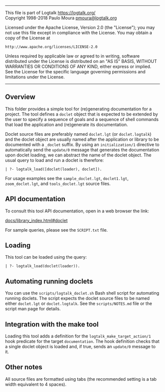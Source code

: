 ________________________________________________________________________

This file is part of Logtalk <https://logtalk.org/>  
Copyright 1998-2018 Paulo Moura <pmoura@logtalk.org>

Licensed under the Apache License, Version 2.0 (the "License");
you may not use this file except in compliance with the License.
You may obtain a copy of the License at

    http://www.apache.org/licenses/LICENSE-2.0

Unless required by applicable law or agreed to in writing, software
distributed under the License is distributed on an "AS IS" BASIS,
WITHOUT WARRANTIES OR CONDITIONS OF ANY KIND, either express or implied.
See the License for the specific language governing permissions and
limitations under the License.
________________________________________________________________________


Overview
--------

This folder provides a simple tool for (re)generating documentation for a
project. The tool defines a `doclet` object that is expected to be extended
by the user to specify a sequence of goals and a sequence of shell commands
that load the application and (re)generate its documentation.

Doclet source files are preferably named `doclet.lgt` (or `doclet.logtalk`)
and the doclet object are usually named after the application or library to be
documented with a `_doclet` suffix. By using an `initialization/1` directive
to automatically send the `update/0` message that generates the documentation
upon doclet loading, we can abstract the name of the doclet object. The usual
query to load and run a doclet is therefore:

	| ?- logtalk_load([doclet(loader), doclet]).

For usage examples see the `sample_doclet.lgt`, `doclet1.lgt`,
`zoom_doclet.lgt`, and `tools_doclet.lgt` source files.


API documentation
-----------------

To consult this tool API documentation, open in a web browser the link:

[docs/library_index.html#doclet](https://logtalk.org/docs/library_index.html#doclet)

For sample queries, please see the `SCRIPT.txt` file.


Loading
-------

This tool can be loaded using the query:

	| ?- logtalk_load(doclet(loader)).


Automating running doclets
--------------------------

You can use the `scripts/logtalk_doclet.sh` Bash shell script for automating
running doclets. The script expects the doclet source files to be named either
`doclet.lgt` or `doclet.logtalk`. See the `scripts/NOTES.md` file or the
script man page for details.


Integration with the make tool
------------------------------

Loading this tool adds a definition for the `logtalk_make_target_action/1`
hook predicate for the target `documentation`. The hook definition checks
that a single doclet object is loaded and, if true, sends an `update/0`
message to it.


Other notes
-----------

All source files are formatted using tabs (the recommended setting is a
tab width equivalent to 4 spaces).
